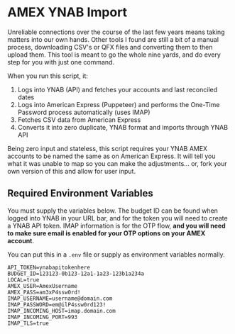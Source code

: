 # AMEX YNAB Import

Unreliable connections over the course of the last few years means taking matters into our own hands. Other tools I found are still a bit of a manual process, downloading CSV's or QFX files and converting them to then upload them. This tool is meant to go the whole nine yards, and do every step for you with just one command.

When you run this script, it:

1. Logs into YNAB (API) and fetches your accounts and last reconciled dates
2. Logs into American Express (Puppeteer) and performs the One-Time Password process automatically (uses IMAP)
3. Fetches CSV data from American Express
4. Converts it into zero duplicate, YNAB format and imports through YNAB API

Being zero input and stateless, this script requires your YNAB AMEX accounts to be named the same as on American Express. It will tell you what it was unable to map so you can make the adjustments... or, fork your own version of this and allow for user input.

## Required Environment Variables

You must supply the variables below. The budget ID can be found when logged into YNAB in your URL bar, and for the token you will need to create a YNAB API token. IMAP information is for the OTP flow, **and you will need to make sure email is enabled for your OTP options on your AMEX account**.

You can put this in a `.env` file or supply as environment variables normally.

```
API_TOKEN=ynabapitokenhere
BUDGET_ID=123123-0b123-12a1-1a23-123b1a234a
LOCAL=true
AMEX_USER=AmexUsername
AMEX_PASS=am3xP4ssw0rd!
IMAP_USERNAME=username@domain.com
IMAP_PASSWORD=em@ilP4ssw0rd123!
IMAP_INCOMING_HOST=imap.domain.com
IMAP_INCOMING_PORT=993
IMAP_TLS=true
```
